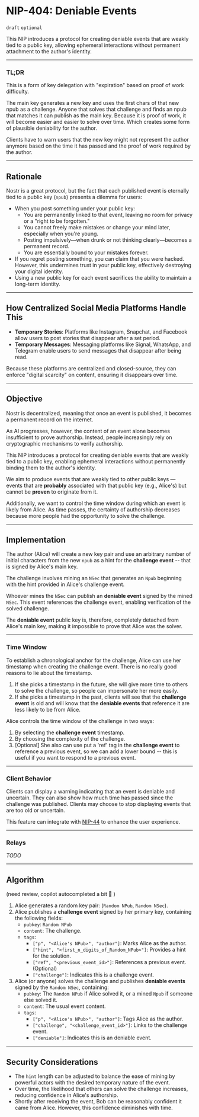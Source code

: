 # NIP-404: Deniable Events

`draft` `optional`

This NIP introduces a protocol for creating deniable events that are weakly tied to a public key, allowing ephemeral interactions without permanent attachment to the author's identity.

---
### TL;DR
This is a form of key delegation with "expiration" based on proof of work difficulty.

The main key generates a new key and uses the first chars of that new npub as a challenge. Anyone that solves that
challenge and finds an npub that matches it can publish as the main key. Because it is proof of work, it will become 
easier and easier to solve over time. Which creates some form of plausible deniability for the author.

Clients have to warn users that the new key might not represent the author anymore based on the time it has passed and the proof of work required by the author.

---

## Rationale

Nostr is a great protocol, but the fact that each published event is eternally tied to a public key (`npub`) presents a dilemma for users:

- When you post something under your public key:
  - You are permanently linked to that event, leaving no room for privacy or a "right to be forgotten."
  - You cannot freely make mistakes or change your mind later, especially when you're young.
  - Posting impulsively—when drunk or not thinking clearly—becomes a permanent record.
  - You are essentially bound to your mistakes forever.
- If you regret posting something, you can claim that you were hacked. However, this undermines trust in your public key, effectively destroying your digital identity.
- Using a new public key for each event sacrifices the ability to maintain a long-term identity.

---

## How Centralized Social Media Platforms Handle This

- **Temporary Stories**: Platforms like Instagram, Snapchat, and Facebook allow users to post stories that disappear after a set period.
- **Temporary Messages**: Messaging platforms like Signal, WhatsApp, and Telegram enable users to send messages that disappear after being read.

Because these platforms are centralized and closed-source, they can enforce "digital scarcity" on content, ensuring it disappears over time.

---

## Objective

Nostr is decentralized, meaning that once an event is published, it becomes a permanent record on the internet.

As AI progresses, however, the content of an event alone becomes insufficient to prove authorship. Instead, people increasingly rely on cryptographic mechanisms to verify authorship.

This NIP introduces a protocol for creating deniable events that are weakly tied to a public key, enabling ephemeral interactions without permanently binding them to the author's identity.

We aim to produce events that are weakly tied to other public keys — events that are **probably** associated with that public key (e.g., Alice's) but cannot be **proven** to originate from it.

Additionally, we want to control the time window during which an event is likely from Alice. As time passes, the certainty of authorship decreases because more people had the opportunity to solve the challenge.


---

## Implementation

The author (Alice) will create a new key pair and use an arbitrary number of initial characters from the new `npub` as 
a hint for the **challenge event** -- that is signed by Alice's main key.

The challenge involves mining an `NSec` that generates an `Npub` beginning with the hint provided in Alice's challenge event.

Whoever mines the `NSec` can publish an **deniable event** signed by the mined `NSec`. This event references the challenge event,
enabling verification of the solved challenge.

The **deniable event** public key is, therefore, completely detached from Alice's main key, making it impossible to 
prove that Alice was the solver.

---

### Time Window

To establish a chronological anchor for the challenge, Alice can use her timestamp when creating the challenge event.
There is no really good reasons to lie about the timestamp.
1) If she picks a timestamp in the future, she will give more time to others to solve the challenge, so
people can impersonate her more easily.
2) If she picks a timestamp in the past, clients will see that the **challenge event** is old and will know that 
the **deniable events** that reference it are less likely to be from Alice.

Alice controls the time window of the challenge in two ways:
1. By selecting the **challenge event** timestamp.
2. By choosing the complexity of the challenge.
3. [Optional] She also can use put a 'ref' tag in the **challenge event** to reference a previous event, so we can
add a lower bound -- this is useful if you want to respond to a previous event.
---
### Client Behavior

Clients can display a warning indicating that an event is deniable and uncertain. They can also show how much time has 
passed since the challenge was published. Clients may choose to stop displaying events that are too old or uncertain.

This feature can integrate with [NIP-44](40.md) to enhance the user experience.

---

### Relays

*TODO*

---

## Algorithm 

(need review, copilot autocompleted a bit 🤡 ) 
1. Alice generates a random key pair: (`Random NPub`, `Random NSec`).
2. Alice publishes a **challenge event** signed by her primary key, containing the following fields:
   - `pubkey`: `Random NPub`
   - `content`: The challenge.
   - `tags`: 
     - `["p", "<Alice's NPub>", "author"]`: Marks Alice as the author.
     - `["hint", "<first_n_digits_of_Random_NPub>"]`: Provides a hint for the solution.
     - `["ref", "<previous_event_id>"]`: References a previous event. (Optional)
     - `["challenge"]`: Indicates this is a challenge event.
3. Alice (or anyone) solves the challenge and publishes **deniable events** signed by the `Random NSec`, containing:
   - `pubkey`: The `Random NPub` if Alice solved it, or a mined `Npub` if someone else solved it.
   - `content`: The usual event content.
   - `tags`: 
     - `["p", "<Alice's NPub>", "author"]`: Tags Alice as the author.
     - `["challenge", "<challenge_event_id>"]`: Links to the challenge event.
     - `["deniable"]`: Indicates this is an deniable event.

---

## Security Considerations

- The `hint` length can be adjusted to balance the ease of mining by powerful actors with the desired temporary nature of the event.
- Over time, the likelihood that others can solve the challenge increases, reducing confidence in Alice's authorship.
- Shortly after receiving the event, Bob can be reasonably confident it came from Alice. However, this confidence diminishes with time.
